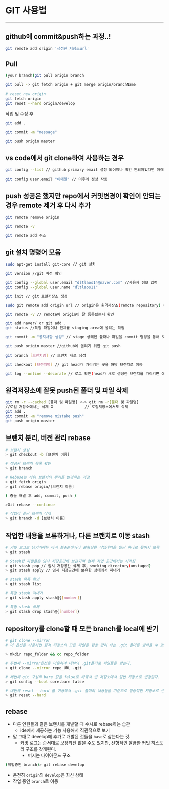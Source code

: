 # GIT 사용법

---

## github에 commit&push하는 과정..!

```sh
git remote add origin '생성한 저장소url'
```

## Pull

```sh
(your branch)git pull origin branch

git pull -> git fetch origin + git merge origin/branchName

# reset new origin
git fetch origin
git reset --hard origin/develop
```

작업 및 수정 후

```sh
git add .

git commit -m "message"

git push origin master
```

## vs code에서 git clone하여 사용하는 경우

```sh
git config --list // github primary email 설정 되어있나 확인 안되어있다면 아래로

git config user.email "이메일" // 이후에 정상 작동
```

## push 성공은 했지만 repo에서 커밋변경이 확인이 안되는 경우 remote 제거 후 다시 추가

```sh
git remote remove origin

git remote -v

git remote add 주소
```

## git 설치 명령어 모음

```sh
sudo apt-get install git-core // git 설치

git version //git 버전 확인

git config --global user.email "dltlaos14@naver.com" //사용자 정보 입력
git config --global user.name "dltlaos11"

git init // git 로컬저장소 생성

sudo git remote add origin url // origin은 원격저장소(remote repository) url 참조하기위한 대명사

git remote -v // remote에 origin이 잘 등록됬는지 확인

git add naver/ or git add .
git status //특정 파일이나 전체를 staging area에 올리는 작업

git commit -m "공지사항 생성" // stage 상태인 풀더나 파일을 commit 명령을 통해 로컬저장소로 commit

git push origin master //github에 올리기 위한 git push

git branch [브랜치명] // 브런치 새로 생성

git checkout [브랜치명] // git head가 가리키는 곳을 해당 브랜치로 이동

git log --online --decorate // 로그 확인(head가 새로 생성한 브랜치를 가리키면 Ok)
```

## 원격저장소에 잘못 push된 풀더 및 파일 삭제

```sh
git rm -r --cached [풀더 및 파일명] <-> git rm -r[풀더 및 파일명]
//로컬 저장소에서는 삭제 X              // 로컬저장소에서도 삭제
git add .
git commit -m "remove mistake push"
git push origin master
```

## 브랜치 분리, 버전 관리 rebase

```sh
# 브랜치 생성
> git checkout -b [브랜치 이름]

# 생성된 브랜치 목록 확인
> git branch

# Rebase는 하위 브랜치의 뿌리를 변경하는 과정
> git fetch origin
> git rebase origin/[브랜치 이름]

( 충돌 해결 후 add, commit, push )

>Git rebase --continue

# 작업이 끝난 브랜치 삭제
> git branch -d [브랜치 이름]
```

## 작업한 내용을 보류하거나, 다른 브랜치로 이동 stash

```sh
# 커밋 로그로 남기기에는 아직 불충분하거나 불확실한 작업내역을 일단 하나로 묶어서 보류
> git stash

# Stash한 파일들은 임시 저장공간에 보관되며 현재 작업 공간에서는 사라짐
> git stash pop // 임시 저장공간 삭제 후, working directory(unstaged)
> git stash apply // 임시 저장공간에 보유한 상태에서 꺼내기

# stash 목록 확인
> git stash list

# 특정 stash 꺼내기
> git stash apply stash@{[number]}

# 특정 stash 삭제
> git stash drop stash@{[number]}
```

## repository를 clone할 때 모든 branch를 local에 받기

```sh
# git clone --mirror
# 이 옵션을 사용하면 원격 저장소의 모든 파일을 형상 관리 하는 .git 폴더를 받아올 수 있다.

> mkdir repo_folder && cd repo_folder

# 두번째 --mirror옵션을 이용하여 내부의 .git폴더로 파일들을 받는다.
> git clone --mirror repo_URL .git

# 세번째 git 구성의 bare 값을 false로 바꿔서 빈 저장소에서 일반 저장소로 변경한다.
> git config --bool core.bare false

# 네번째 reset --hard 를 이용해서 .git 폴더의 내용들을 기준으로 정상적인 저장소로 변경한다.
> git reset --hard
```

## rebase

- 다른 인원들과 같은 브랜치를 개발할 때 수시로 rebase하는 습관
  - ide에서 제공하는 기능 사용해서 직관적으로 보기
- 말 그대로 develop에 추가로 개발된 것들을 `base`로 삼는다는 것.
  - 커밋 로그는 순서대로 보장되진 않을 수도 있지만, 선형적인 깔끔한 커밋 히스토리 구조를 갖게된다.
    - 머지는 다이아몬드 구조

```sh
(작업중인 branch)> git rebase develop
```

- 온전히 `origin`의 `develop`은 최신 상태
- 작업 중인 `branch`로 이동

